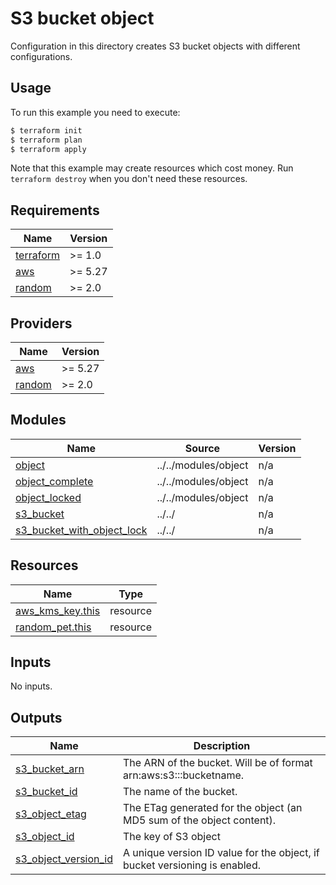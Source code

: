 # S3 bucket object

Configuration in this directory creates S3 bucket objects with different configurations.

## Usage

To run this example you need to execute:

```bash
$ terraform init
$ terraform plan
$ terraform apply
```

Note that this example may create resources which cost money. Run `terraform destroy` when you don't need these resources.

<!-- BEGINNING OF PRE-COMMIT-TERRAFORM DOCS HOOK -->
## Requirements

| Name | Version |
|------|---------|
| <a name="requirement_terraform"></a> [terraform](#requirement\_terraform) | >= 1.0 |
| <a name="requirement_aws"></a> [aws](#requirement\_aws) | >= 5.27 |
| <a name="requirement_random"></a> [random](#requirement\_random) | >= 2.0 |

## Providers

| Name | Version |
|------|---------|
| <a name="provider_aws"></a> [aws](#provider\_aws) | >= 5.27 |
| <a name="provider_random"></a> [random](#provider\_random) | >= 2.0 |

## Modules

| Name | Source | Version |
|------|--------|---------|
| <a name="module_object"></a> [object](#module\_object) | ../../modules/object | n/a |
| <a name="module_object_complete"></a> [object\_complete](#module\_object\_complete) | ../../modules/object | n/a |
| <a name="module_object_locked"></a> [object\_locked](#module\_object\_locked) | ../../modules/object | n/a |
| <a name="module_s3_bucket"></a> [s3\_bucket](#module\_s3\_bucket) | ../../ | n/a |
| <a name="module_s3_bucket_with_object_lock"></a> [s3\_bucket\_with\_object\_lock](#module\_s3\_bucket\_with\_object\_lock) | ../../ | n/a |

## Resources

| Name | Type |
|------|------|
| [aws_kms_key.this](https://registry.terraform.io/providers/hashicorp/aws/latest/docs/resources/kms_key) | resource |
| [random_pet.this](https://registry.terraform.io/providers/hashicorp/random/latest/docs/resources/pet) | resource |

## Inputs

No inputs.

## Outputs

| Name | Description |
|------|-------------|
| <a name="output_s3_bucket_arn"></a> [s3\_bucket\_arn](#output\_s3\_bucket\_arn) | The ARN of the bucket. Will be of format arn:aws:s3:::bucketname. |
| <a name="output_s3_bucket_id"></a> [s3\_bucket\_id](#output\_s3\_bucket\_id) | The name of the bucket. |
| <a name="output_s3_object_etag"></a> [s3\_object\_etag](#output\_s3\_object\_etag) | The ETag generated for the object (an MD5 sum of the object content). |
| <a name="output_s3_object_id"></a> [s3\_object\_id](#output\_s3\_object\_id) | The key of S3 object |
| <a name="output_s3_object_version_id"></a> [s3\_object\_version\_id](#output\_s3\_object\_version\_id) | A unique version ID value for the object, if bucket versioning is enabled. |
<!-- END OF PRE-COMMIT-TERRAFORM DOCS HOOK -->
